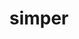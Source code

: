 ---
title: simper
permalink: /docs/StandardLibrary#simper
parent: Standard Library
has_children: false
nav_order: 15
---